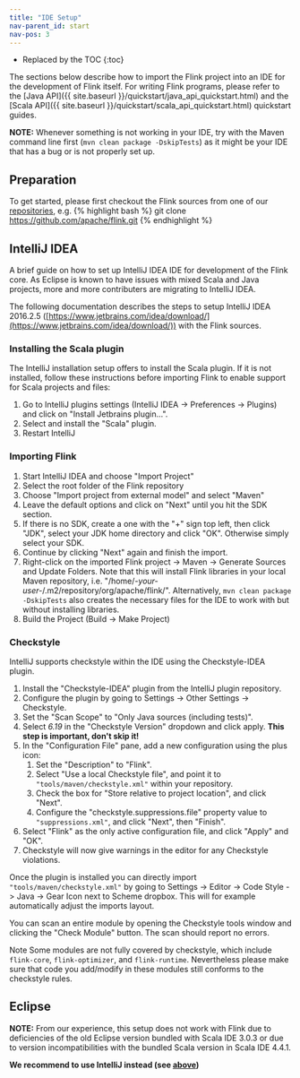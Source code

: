 ```yaml
---
title: "IDE Setup"
nav-parent_id: start
nav-pos: 3
---
```

<!--
Licensed to the Apache Software Foundation (ASF) under one
or more contributor license agreements.  See the NOTICE file
distributed with this work for additional information
regarding copyright ownership.  The ASF licenses this file
to you under the Apache License, Version 2.0 (the
"License"); you may not use this file except in compliance
with the License.  You may obtain a copy of the License at

  http://www.apache.org/licenses/LICENSE-2.0

Unless required by applicable law or agreed to in writing,
software distributed under the License is distributed on an
"AS IS" BASIS, WITHOUT WARRANTIES OR CONDITIONS OF ANY
KIND, either express or implied.  See the License for the
specific language governing permissions and limitations
under the License.
-->

* Replaced by the TOC
{:toc}

The sections below describe how to import the Flink project into an IDE
for the development of Flink itself. For writing Flink programs, please
refer to the [Java API]({{ site.baseurl }}/quickstart/java_api_quickstart.html)
and the [Scala API]({{ site.baseurl }}/quickstart/scala_api_quickstart.html)
quickstart guides.

**NOTE:** Whenever something is not working in your IDE, try with the Maven
command line first (`mvn clean package -DskipTests`) as it might be your IDE
that has a bug or is not properly set up.

## Preparation

To get started, please first checkout the Flink sources from one of our
[repositories](https://flink.apache.org/community.html#source-code),
e.g.
{% highlight bash %}
git clone https://github.com/apache/flink.git
{% endhighlight %}

## IntelliJ IDEA

A brief guide on how to set up IntelliJ IDEA IDE for development of the Flink core.
As Eclipse is known to have issues with mixed Scala and Java projects, more and more contributers are migrating to IntelliJ IDEA.

The following documentation describes the steps to setup IntelliJ IDEA 2016.2.5
([https://www.jetbrains.com/idea/download/](https://www.jetbrains.com/idea/download/))
with the Flink sources.

### Installing the Scala plugin

The IntelliJ installation setup offers to install the Scala plugin.
If it is not installed, follow these instructions before importing Flink
to enable support for Scala projects and files:

1. Go to IntelliJ plugins settings (IntelliJ IDEA -> Preferences -> Plugins) and
   click on "Install Jetbrains plugin...".
2. Select and install the "Scala" plugin.
3. Restart IntelliJ

### Importing Flink

1. Start IntelliJ IDEA and choose "Import Project"
2. Select the root folder of the Flink repository
3. Choose "Import project from external model" and select "Maven"
4. Leave the default options and click on "Next" until you hit the SDK section.
5. If there is no SDK, create a one with the "+" sign top left,
   then click "JDK", select your JDK home directory and click "OK".
   Otherwise simply select your SDK.
6. Continue by clicking "Next" again and finish the import.
7. Right-click on the imported Flink project -> Maven -> Generate Sources and Update Folders.
   Note that this will install Flink libraries in your local Maven repository,
   i.e. "/home/*-your-user-*/.m2/repository/org/apache/flink/".
   Alternatively, `mvn clean package -DskipTests` also creates the necessary
   files for the IDE to work with but without installing libraries.
8. Build the Project (Build -> Make Project)

### Checkstyle
IntelliJ supports checkstyle within the IDE using the Checkstyle-IDEA plugin.

1. Install the "Checkstyle-IDEA" plugin from the IntelliJ plugin repository.
2. Configure the plugin by going to Settings -> Other Settings -> Checkstyle.
3. Set the "Scan Scope" to "Only Java sources (including tests)".
4. Select _6.19_ in the "Checkstyle Version" dropdown and click apply. **This step is important,
   don't skip it!**
5. In the "Configuration File" pane, add a new configuration using the plus icon:
    1. Set the "Description" to "Flink".
    2. Select "Use a local Checkstyle file", and point it to
      `"tools/maven/checkstyle.xml"` within
      your repository.
    3. Check the box for "Store relative to project location", and click
      "Next".
    4. Configure the "checkstyle.suppressions.file" property value to
      `"suppressions.xml"`, and click "Next", then "Finish".
6. Select "Flink" as the only active configuration file, and click "Apply" and
   "OK".
7. Checkstyle will now give warnings in the editor for any Checkstyle
   violations.

Once the plugin is installed you can directly import `"tools/maven/checkstyle.xml"` by going to Settings -> Editor -> Code Style -> Java -> Gear Icon next to Scheme dropbox. This will for example automatically adjust the imports layout.

You can scan an entire module by opening the Checkstyle tools window and
clicking the "Check Module" button. The scan should report no errors.

<span class="label label-info">Note</span> Some modules are not fully covered by checkstyle,
which include `flink-core`, `flink-optimizer`, and `flink-runtime`.
Nevertheless please make sure that code you add/modify in these modules still conforms to the checkstyle rules.

## Eclipse

**NOTE:** From our experience, this setup does not work with Flink
due to deficiencies of the old Eclipse version bundled with Scala IDE 3.0.3 or
due to version incompatibilities with the bundled Scala version in Scala IDE 4.4.1.

**We recommend to use IntelliJ instead (see [above](#intellij-idea))**
